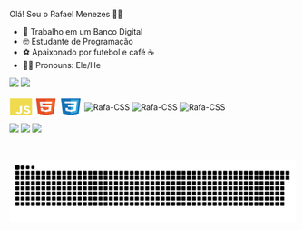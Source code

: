 Olá! Sou o Rafael Menezes 🤙🏿
  <br> 
- 💸 Trabalho em um Banco Digital
- 🤓 Estudante de Programação
- ⚽ Apaixonado por futebol e café ☕
- 👨🏿 Pronouns: Ele/He

<div>
   
  <img height="155em" src="https://github-readme-stats.vercel.app/api?username=rafmenezes&show_icons=true&theme=dark&include_all_commits=true&count_private=true"/>
  <img height="139em" src="https://github-readme-stats.vercel.app/api/top-langs/?username=rafmenezes&layout=compact&langs_count=7&theme=dark"/>
</div>
    <div style="display: inline_block">
  <br>  
  <img align="center" alt="Rafa-Js" height="30" width="40" src="https://raw.githubusercontent.com/devicons/devicon/master/icons/javascript/javascript-plain.svg">
  <img align="center" alt="Rafa-HTML" height="30" width="40" src="https://raw.githubusercontent.com/devicons/devicon/master/icons/html5/html5-original.svg">
  <img align="center" alt="Rafa-CSS" height="30" width="40" src="https://raw.githubusercontent.com/devicons/devicon/master/icons/css3/css3-original.svg">
  <img align="center" alt="Rafa-CSS" height="30" width="85" src="https://img.shields.io/badge/Java-ED8B00?style=for-the-badge&logo=java&logoColor=white">
   <img align="center" alt="Rafa-CSS" height="30" width="100" src="https://img.shields.io/badge/Spring-6DB33F?style=for-the-badge&logo=spring&logoColor=white">
   <img align="center" alt="Rafa-CSS" height="31" width="100" src="https://img.shields.io/badge/MySQL-00000F?style=for-the-badge&logo=mysql&logoColor=white">
  
   <a href="https://instagram.com/rafaelmenezesiam" target="_blank"><img src="https://img.shields.io/badge/-Instagram-%23E4405F?style=for-the-badge&logo=instagram&logoColor=white" target="_blank"></a>
    <a href = "mailto:rafael.mds92@gmail.com"><img src="https://img.shields.io/badge/-Gmail-%23333?style=for-the-badge&logo=gmail&logoColor=white" target="_blank"></a>
  <a href="https://www.linkedin.com/in/rafaelmenezessil" target="_blank"><img src="https://img.shields.io/badge/-LinkedIn-%230077B5?style=for-the-badge&logo=linkedin&logoColor=white" target="_blank"></a> 
  
</div>
  <br>  
 
<div> 
 
 
 
  ![Snake animation](https://github.com/rafmenezes/rafmenezes/blob/output/github-contribution-grid-snake.svg)
 
</div>
<br>  



